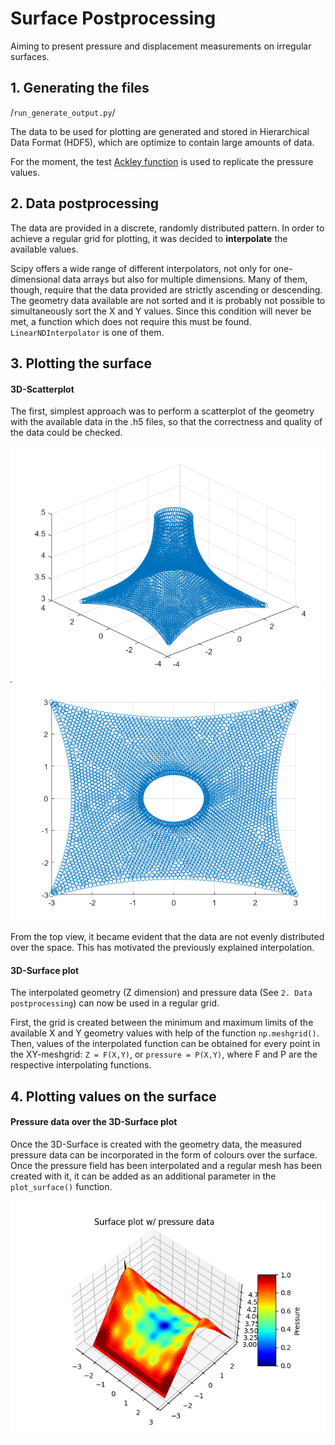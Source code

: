 # Surface Postprocessing
Aiming to present pressure and displacement measurements on irregular surfaces.

## 1. Generating the files
/`run_generate_output.py`/

The data to be used for plotting are generated and stored in Hierarchical Data Format (HDF5), which are optimize to contain large amounts of data.

For the moment, the test [Ackley function](https://en.wikipedia.org/wiki/Test_functions_for_optimization) is used to replicate the pressure values.

## 2. Data postprocessing
The data are provided in a discrete, randomly distributed pattern. In order to achieve a regular grid for plotting, it was decided to **interpolate** the available values.

Scipy offers a wide range of different interpolators, not only for one-dimensional data arrays but also for multiple dimensions. Many of them, though, require that the data provided are strictly ascending or descending. The geometry data available are not sorted and it is probably not possible to simultaneously sort the X and Y values. Since this condition will never be met, a function which does not require this must be found. `LinearNDInterpolator` is one of them.

## 3. Plotting the surface
#### 3D-Scatterplot
The first, simplest approach was to perform a scatterplot of the geometry with the available data in the .h5 files, so that the correctness and quality of the data could be checked.

![Cone_scatterplot](Plots/Scatterplot_cone.png)
![Cone_scatterplot top_view)](Plots/Scatterplot_cone2.png)

From the top view, it became evident that the data are not evenly distributed over the space. This has motivated the previously explained interpolation.

#### 3D-Surface plot
The interpolated geometry (Z dimension) and pressure data (See `2. Data postprocessing`) can now be used in a regular grid. 

First, the grid is created between the minimum and maximum limits of the available X and Y geometry values with help of the function `np.meshgrid()`. Then, values of the interpolated function can be obtained for every point in the XY-meshgrid: `Z = F(X,Y)`, or `pressure = P(X,Y)`, where F and P are the respective interpolating functions.


## 4. Plotting values on the surface
#### Pressure data over the 3D-Surface plot
Once the 3D-Surface is created with the geometry data, the measured pressure data can be incorporated in the form of colours over the surface. Once the pressure field has been interpolated and a regular mesh has been created with it, it can be added as an additional parameter in the `plot_surface()` function.

![Surface_pressure ridgevalley](Plots/Figure_2(ridgevalley).png)
